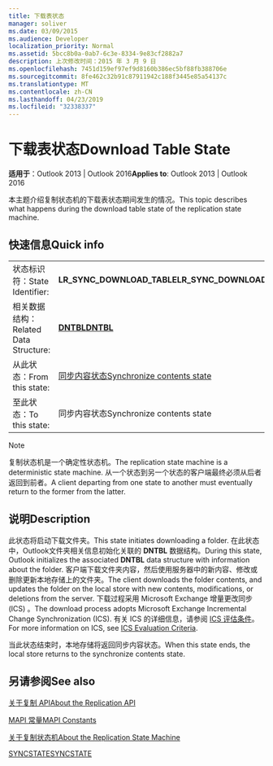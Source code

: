 ```yaml
---
title: 下载表状态
manager: soliver
ms.date: 03/09/2015
ms.audience: Developer
localization_priority: Normal
ms.assetid: 5bcc8b0a-0ab7-6c3e-8334-9e83cf2882a7
description: 上次修改时间：2015 年 3 月 9 日
ms.openlocfilehash: 7451d159ef97ef9d8160b386ec5bf88fb388706e
ms.sourcegitcommit: 8fe462c32b91c87911942c188f3445e85a54137c
ms.translationtype: MT
ms.contentlocale: zh-CN
ms.lasthandoff: 04/23/2019
ms.locfileid: "32338337"
---
```

# <a name="download-table-state"></a><span data-ttu-id="22ae5-103">下载表状态</span><span class="sxs-lookup"><span data-stu-id="22ae5-103">Download Table State</span></span>

  
  
<span data-ttu-id="22ae5-104">**适用于**：Outlook 2013 | Outlook 2016</span><span class="sxs-lookup"><span data-stu-id="22ae5-104">**Applies to**: Outlook 2013 | Outlook 2016</span></span> 
  
 <span data-ttu-id="22ae5-105">本主题介绍复制状态机的下载表状态期间发生的情况。</span><span class="sxs-lookup"><span data-stu-id="22ae5-105">This topic describes what happens during the download table state of the replication state machine.</span></span> 
  
## <a name="quick-info"></a><span data-ttu-id="22ae5-106">快速信息</span><span class="sxs-lookup"><span data-stu-id="22ae5-106">Quick info</span></span>

|||
|:-----|:-----|
|<span data-ttu-id="22ae5-107">状态标识符：</span><span class="sxs-lookup"><span data-stu-id="22ae5-107">State Identifier:</span></span>  <br/> |<span data-ttu-id="22ae5-108">**LR_SYNC_DOWNLOAD_TABLE**</span><span class="sxs-lookup"><span data-stu-id="22ae5-108">**LR_SYNC_DOWNLOAD_TABLE**</span></span> <br/> |
|<span data-ttu-id="22ae5-109">相关数据结构：</span><span class="sxs-lookup"><span data-stu-id="22ae5-109">Related Data Structure:</span></span>  <br/> |<span data-ttu-id="22ae5-110">**[DNTBL](dntbl.md)**</span><span class="sxs-lookup"><span data-stu-id="22ae5-110">**[DNTBL](dntbl.md)**</span></span> <br/> |
|<span data-ttu-id="22ae5-111">从此状态：</span><span class="sxs-lookup"><span data-stu-id="22ae5-111">From this state:</span></span>  <br/> |[<span data-ttu-id="22ae5-112">同步内容状态</span><span class="sxs-lookup"><span data-stu-id="22ae5-112">Synchronize contents state</span></span>](synchronize-contents-state.md) <br/> |
|<span data-ttu-id="22ae5-113">至此状态：</span><span class="sxs-lookup"><span data-stu-id="22ae5-113">To this state:</span></span>  <br/> |<span data-ttu-id="22ae5-114">同步内容状态</span><span class="sxs-lookup"><span data-stu-id="22ae5-114">Synchronize contents state</span></span>  <br/> |
   
> [!NOTE]
> <span data-ttu-id="22ae5-115">复制状态机是一个确定性状态机。</span><span class="sxs-lookup"><span data-stu-id="22ae5-115">The replication state machine is a deterministic state machine.</span></span> <span data-ttu-id="22ae5-116">从一个状态到另一个状态的客户端最终必须从后者返回到前者。</span><span class="sxs-lookup"><span data-stu-id="22ae5-116">A client departing from one state to another must eventually return to the former from the latter.</span></span> 
  
## <a name="description"></a><span data-ttu-id="22ae5-117">说明</span><span class="sxs-lookup"><span data-stu-id="22ae5-117">Description</span></span>

<span data-ttu-id="22ae5-118">此状态将启动下载文件夹。</span><span class="sxs-lookup"><span data-stu-id="22ae5-118">This state initiates downloading a folder.</span></span> <span data-ttu-id="22ae5-119">在此状态中，Outlook文件夹相关信息初始化关联的 **DNTBL** 数据结构。</span><span class="sxs-lookup"><span data-stu-id="22ae5-119">During this state, Outlook initializes the associated **DNTBL** data structure with information about the folder.</span></span> <span data-ttu-id="22ae5-120">客户端下载文件夹内容，然后使用服务器中的新内容、修改或删除更新本地存储上的文件夹。</span><span class="sxs-lookup"><span data-stu-id="22ae5-120">The client downloads the folder contents, and updates the folder on the local store with new contents, modifications, or deletions from the server.</span></span> <span data-ttu-id="22ae5-121">下载过程采用 Microsoft Exchange 增量更改同步 (ICS) 。</span><span class="sxs-lookup"><span data-stu-id="22ae5-121">The download process adopts Microsoft Exchange Incremental Change Synchronization (ICS).</span></span> <span data-ttu-id="22ae5-122">有关 ICS 的详细信息，请参阅 [ICS 评估条件](https://msdn.microsoft.com/library/aa579252%28EXCHG.80%29.aspx)。</span><span class="sxs-lookup"><span data-stu-id="22ae5-122">For more information on ICS, see [ICS Evaluation Criteria](https://msdn.microsoft.com/library/aa579252%28EXCHG.80%29.aspx).</span></span>
  
<span data-ttu-id="22ae5-123">当此状态结束时，本地存储将返回同步内容状态。</span><span class="sxs-lookup"><span data-stu-id="22ae5-123">When this state ends, the local store returns to the synchronize contents state.</span></span>
  
## <a name="see-also"></a><span data-ttu-id="22ae5-124">另请参阅</span><span class="sxs-lookup"><span data-stu-id="22ae5-124">See also</span></span>



[<span data-ttu-id="22ae5-125">关于复制 API</span><span class="sxs-lookup"><span data-stu-id="22ae5-125">About the Replication API</span></span>](about-the-replication-api.md)
  
[<span data-ttu-id="22ae5-126">MAPI 常量</span><span class="sxs-lookup"><span data-stu-id="22ae5-126">MAPI Constants</span></span>](mapi-constants.md)
  
[<span data-ttu-id="22ae5-127">关于复制状态机</span><span class="sxs-lookup"><span data-stu-id="22ae5-127">About the Replication State Machine</span></span>](about-the-replication-state-machine.md)
  
[<span data-ttu-id="22ae5-128">SYNCSTATE</span><span class="sxs-lookup"><span data-stu-id="22ae5-128">SYNCSTATE</span></span>](syncstate.md)

